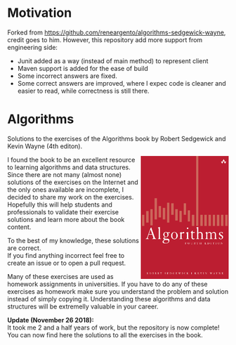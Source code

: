 # Motivation
Forked from https://github.com/reneargento/algorithms-sedgewick-wayne, credit goes to him.
However, this repository add more support from engineering side:
- Junit added as a way (instead of main method) to represent client
- Maven support is added for the ease of build
- Some incorrect answers are fixed.
- Some correct answers are improved, where I expec code is cleaner and easier to read, while correctness is still there.

# Algorithms
Solutions to the exercises of the Algorithms book by Robert Sedgewick and Kevin Wayne (4th editon).

<a href="url"><img src="src/main/resources/book_cover.png" align="right" height="280" width="200" ></a>

I found the book to be an excellent resource to learning algorithms and data structures. Since there are not many (almost none) solutions of the exercises on the Internet and the only ones available are incomplete, I decided to share my work on the exercises. Hopefully this will help students and professionals to validate their exercise solutions and learn more about the book content.

To the best of my knowledge, these solutions are correct.</br>
If you find anything incorrect feel free to create an issue or to open a pull request. 

Many of these exercises are used as homework assignments in universities. If you have to do any of these exercises as homework make sure you understand the problem and solution instead of simply copying it. Understanding these algorithms and data structures will be extremelly valuable in your career.

<b>Update (November 26 2018):</b></br>
It took me 2 and a half years of work, but the repository is now complete!</br>
You can now find here the solutions to all the exercises in the book.

